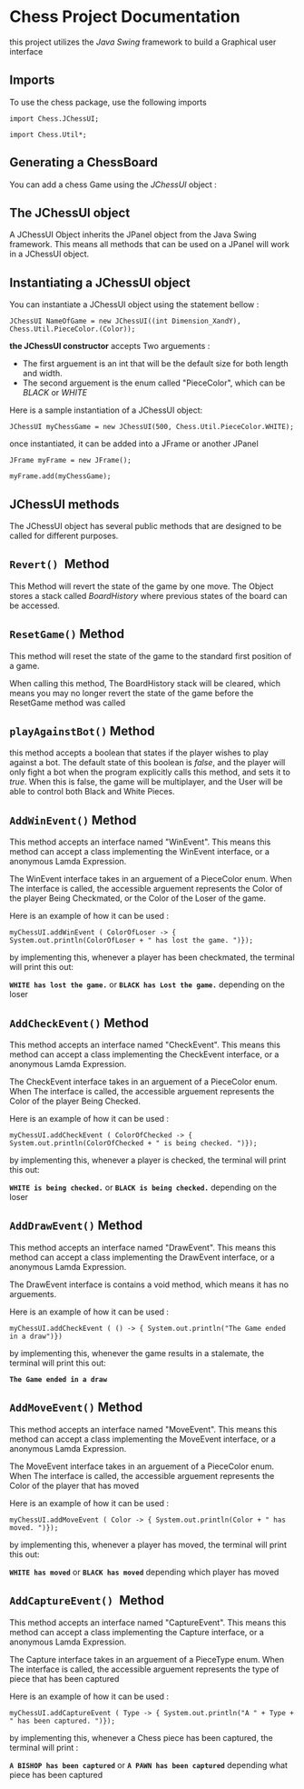 # Chess Project Documentation
this project utilizes the *Java Swing* framework 
to build a Graphical user interface

## Imports
To use the chess package, use the following imports

    import Chess.JChessUI;

    import Chess.Util*;

## Generating a ChessBoard
You can add a chess Game using the *JChessUI* object :

## The JChessUI object
A JChessUI Object inherits the JPanel object from the Java Swing framework. This means all methods that can be used on a JPanel will work in a JChessUI object.


## Instantiating a JChessUI object
You can instantiate a JChessUI object using the statement bellow :

    JChessUI NameOfGame = new JChessUI((int Dimension_XandY), Chess.Util.PieceColor.(Color));

**the JChessUI constructor** accepts Two arguements :
- The first arguement is an int that will be the default size for both length and width.
- The second arguement is the enum called "PieceColor", which can be *BLACK* or *WHITE*

Here is a sample instantiation of a JChessUI object:

    JChessUI myChessGame = new JChessUI(500, Chess.Util.PieceColor.WHITE);

once instantiated, it can be added into a JFrame or another JPanel

    JFrame myFrame = new JFrame();

    myFrame.add(myChessGame);

## **JChessUI methods**
The JChessUI object has several public methods that are designed to be called for different purposes.

## **`Revert() `Method**
This Method will revert the state of the game by one move.
The Object stores a stack called *BoardHistory* where previous states of the board can be accessed.

## **`ResetGame()` Method**
This method will reset the state of the game to the standard first position of a game. 

When calling this method, The BoardHistory stack will be cleared, which means you may no longer revert the state of the game before the ResetGame method was called

## **`playAgainstBot()` Method**
this method accepts a boolean that states if the player wishes to play against a bot.
The default state of this boolean is *false*, and the player will only fight a bot when the program explicitly calls this method, and sets it to *true*. When this is false, the game will be multiplayer, and the User will be able to control both Black and White Pieces.

## **`AddWinEvent()` Method**
This method accepts an interface named "WinEvent". This means this method can accept a class implementing the WinEvent interface, or a anonymous Lamda Expression.

The WinEvent interface takes in an arguement of a PieceColor enum. When The interface is called, the accessible arguement represents the Color of the player Being Checkmated, or the Color of the Loser of the game.

Here is an example of how it can be used :

    myChessUI.addWinEvent ( ColorOfLoser -> { System.out.println(ColorOfLoser + " has lost the game. ")});

by implementing this, whenever a player has been checkmated, the terminal will print this out:

**`WHITE has lost the game.`** or **`BLACK has Lost the game.`**  depending on the loser

## **`AddCheckEvent()` Method**
This method accepts an interface named "CheckEvent". This means this method can accept a class implementing the CheckEvent interface, or a anonymous Lamda Expression.

The CheckEvent interface takes in an arguement of a PieceColor enum. When The interface is called, the accessible arguement represents the Color of the player Being Checked.

Here is an example of how it can be used :

    myChessUI.addCheckEvent ( ColorOfChecked -> { System.out.println(ColorOfChecked + " is being checked. ")});

by implementing this, whenever a player is checked, the terminal will print this out:

**`WHITE is being checked.`** or **`BLACK is being checked.`** depending on the loser

## **`AddDrawEvent()` Method**
This method accepts an interface named "DrawEvent". This means this method can accept a class implementing the DrawEvent interface, or a anonymous Lamda Expression.

The DrawEvent interface is contains a void method, which means it has no arguements. 

Here is an example of how it can be used :

    myChessUI.addCheckEvent ( () -> { System.out.println("The Game ended in a draw")})

by implementing this, whenever the game results in a stalemate, the terminal will print this out:

**`The Game ended in a draw`**


## **`AddMoveEvent()` Method**
This method accepts an interface named "MoveEvent". This means this method can accept a class implementing the MoveEvent interface, or a anonymous Lamda Expression.

The MoveEvent interface takes in an arguement of a PieceColor enum. When The interface is called, the accessible arguement represents the Color of the player that has moved

Here is an example of how it can be used :

    myChessUI.addMoveEvent ( Color -> { System.out.println(Color + " has moved. ")});

by implementing this, whenever a player has moved, the terminal will print this out:

**`WHITE has moved`** or **`BLACK has moved`** depending which player has moved

## **`AddCaptureEvent() `Method**
This method accepts an interface named "CaptureEvent". This means this method can accept a class implementing the Capture interface, or a anonymous Lamda Expression.

The Capture interface takes in an arguement of a PieceType enum. When The interface is called, the accessible arguement represents the type of piece that has been captured

Here is an example of how it can be used :

    myChessUI.addCaptureEvent ( Type -> { System.out.println("A " + Type + " has been captured. ")});

by implementing this, whenever a Chess piece has been captured, the terminal will print :

**`A BISHOP has been captured`** or **`A PAWN has been captured`** depending what piece has been captured

